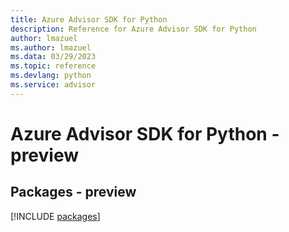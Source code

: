 ```yaml
---
title: Azure Advisor SDK for Python
description: Reference for Azure Advisor SDK for Python
author: lmazuel
ms.author: lmazuel
ms.data: 03/29/2023
ms.topic: reference
ms.devlang: python
ms.service: advisor
---
```

# Azure Advisor SDK for Python - preview
## Packages - preview
[!INCLUDE [packages](advisor-index.md)]